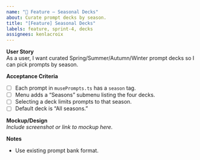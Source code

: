```yaml
---
name: "🍂 Feature – Seasonal Decks"
about: Curate prompt decks by season.
title: "[Feature] Seasonal Decks"
labels: feature, sprint-4, decks
assignees: kenlacroix
---
```


**User Story**  
As a user, I want curated Spring/Summer/Autumn/Winter prompt decks so I can pick prompts by season.

**Acceptance Criteria**  
- [ ] Each prompt in `musePrompts.ts` has a `season` tag.  
- [ ] Menu adds a “Seasons” submenu listing the four decks.  
- [ ] Selecting a deck limits prompts to that season.  
- [ ] Default deck is “All seasons.”

**Mockup/Design**  
_Include screenshot or link to mockup here._

**Notes**  
- Use existing prompt bank format.
